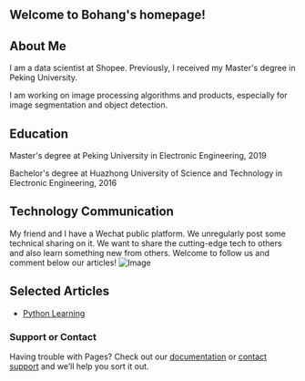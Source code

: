 ## Welcome to Bohang's homepage!

## About Me
I am a data scientist at Shopee. Previously, I received my Master's degree in Peking University.

I am working on image processing algorithms and products, especially for image segmentation and object detection.

## Education
Master's degree at Peking University in Electronic Engineering, 2019

Bachelor's degree at Huazhong University of Science and Technology in Electronic Engineering, 2016

## Technology Communication
My friend and I have a Wechat public platform. We unregularly post some technical sharing on it. We want to share the cutting-edge tech to others and also learn something new from others. Welcome to follow us and comment below our articles!
![Image](https://github.com/vandesa003/vandesa003.github.io/edit/master/pic/TechDemic.jpg)

## Selected Articles
- [Python Learning](https://mp.weixin.qq.com/s/fYNBB0p1bQvoafpVKCF5Tw)

### Support or Contact

Having trouble with Pages? Check out our [documentation](https://help.github.com/categories/github-pages-basics/) or [contact support](https://github.com/contact) and we’ll help you sort it out.
